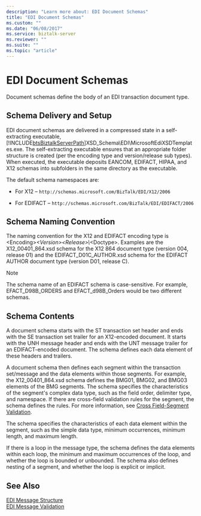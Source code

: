 ```yaml
---
description: "Learn more about: EDI Document Schemas"
title: "EDI Document Schemas"
ms.custom: ""
ms.date: "06/08/2017"
ms.service: biztalk-server
ms.reviewer: ""
ms.suite: ""
ms.topic: "article"
---
```

# EDI Document Schemas
Document schemas define the body of an EDI transaction document type.  
  
## Schema Delivery and Setup  
 EDI document schemas are delivered in a compressed state in a self-extracting executable, [!INCLUDE[btsBiztalkServerPath](../includes/btsbiztalkserverpath-md.md)]XSD_Schema\EDI\MicrosoftEdiXSDTemplates.exe. The self-extracting executable ensures that an appropriate folder structure is created (per the encoding type and version/release sub types). When executed, the executable deposits EANCOM, EDIFACT, HIPAA, and X12 schemas into subfolders in the same directory as the executable.  
  
 The default schema namespaces are:  
  
-   For X12 – `http://schemas.microsoft.com/BizTalk/EDI/X12/2006`  
  
-   For EDIFACT – `http://schemas.microsoft.com/BizTalk/EDI/EDIFACT/2006`  
  
## Schema Naming Convention  
 The naming convention for the X12 and EDIFACT encoding type is \<Encoding\>*\<Version\>\<Release\>\\*\<Doctype\>. Examples are the X12_00401_864.xsd schema for the X12 864 document type (version 004, release 01) and the EDIFACT_D01C_AUTHOR.xsd schema for the EDIFACT AUTHOR document type (version D01, release C).  
  
> [!NOTE]
>  The schema name of an EDIFACT schema is case-sensitive. For example, EFACT_D98B_ORDERS and EFACT_d98B_Orders would be two different schemas.  
  
## Schema Contents  
 A document schema starts with the ST transaction set header and ends with the SE transaction set trailer for an X12-encoded document. It starts with the UNH message header and ends with the UNT message trailer for an EDIFACT-encoded document. The schema defines each data element of these headers and trailers.  
  
 A document schema then defines each segment within the transaction set/message and the data elements within those segments. For example, the X12_00401_864.xsd schema defines the BMG01, BMG02, and BMG03 elements of the BMG segments. The schema specifies the characteristics of the segment's complex data type, such as the field order, delimiter type, and namespace. If there are cross-field validation rules for the segment, the schema defines the rules. For more information, see [Cross Field-Segment Validation](../core/cross-field-segment-validation.md).  
  
 The schema specifies the characteristics of each data element within the segment, such as the simple data type, minimum occurrences, minimum length, and maximum length.  
  
 If there is a loop in the message type, the schema defines the data elements within each loop, the minimum and maximum occurrences of the loop, and whether the loop is bounded or unbounded. The schema also defines nesting of a segment, and whether the loop is explicit or implicit.  
  
## See Also  
 [EDI Message Structure](../core/edi-message-structure.md)   
 [EDI Message Validation](../core/edi-message-validation.md)
